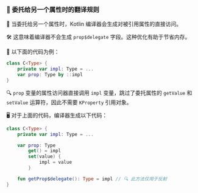 
### 🔄 委托给另一个属性时的翻译规则

🚀 当委托给另一个属性时，Kotlin 编译器会生成对被引用属性的直接访问。

🛠️ 这意味着编译器不会生成 `prop$delegate` 字段。这种优化有助于节省内存。

📝 以下面的代码为例：

```kotlin
class C<Type> {
    private var impl: Type = ...
    var prop: Type by ::impl
}
```

🔍 `prop` 变量的属性访问器直接调用 `impl` 变量，跳过了委托属性的 `getValue` 和 `setValue` 运算符，因此不需要 `KProperty` 引用对象。

🖥️ 对于上面的代码，编译器生成以下代码：

```kotlin
class C<Type> {
    private var impl: Type = ...

    var prop: Type
        get() = impl
        set(value) {
            impl = value
        }

    fun getProp$delegate(): Type = impl // 🔍 此方法仅用于反射
}
```
